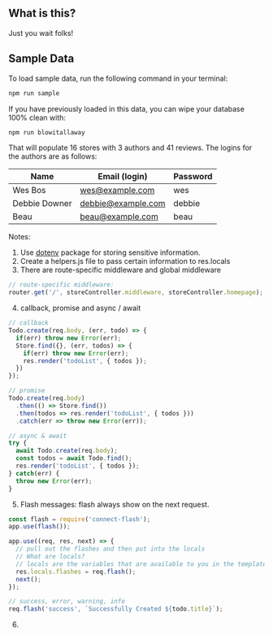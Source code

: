## What is this?

Just you wait folks!

## Sample Data

To load sample data, run the following command in your terminal:

```bash
npm run sample
```

If you have previously loaded in this data, you can wipe your database 100% clean with:

```bash
npm run blowitallaway
```

That will populate 16 stores with 3 authors and 41 reviews. The logins for the authors are as follows:

|Name|Email (login)|Password|
|---|---|---|
|Wes Bos|wes@example.com|wes|
|Debbie Downer|debbie@example.com|debbie|
|Beau|beau@example.com|beau|

Notes:
1. Use [dotenv](https://www.npmjs.com/package/dotenv) package for storing sensitive information.
2. Create a helpers.js file to pass certain information to res.locals
3. There are route-specific middleware and global middleware

  ```javascript
  // route-specific middleware:
  router.get('/', storeController.middleware, storeController.homepage);
  ```

4. callback, promise and async / await

  ```javascript
  // callback
  Todo.create(req.body, (err, todo) => {
    if(err) throw new Error(err);
    Store.find({}, (err, todos) => {
      if(err) throw new Error(err);
      res.render('todoList', { todos });
    })
  });

  // promise
  Todo.create(req.body)
    .then(() => Store.find())
    .then(todos => res.render('todoList', { todos }))
    .catch(err => throw new Error(err));

  // async & await
  try {
    await Todo.create(req.body);
    const todos = await Todo.find();
    res.render('todoList', { todos });
  } catch(err) {
    throw new Error(err);
  }
  ```

5. Flash messages: flash always show on the next request.

```javascript
const flash = require('connect-flash');
app.use(flash());

app.use((req, res, next) => {
  // pull out the flashes and then put into the locals
  // What are locals?
  // locals are the variables that are available to you in the templates
  res.locals.flashes = req.flash();
  next();
});

// success, error, warning, info
req.flash('success', `Successfully Created ${todo.title}`);
```

6.
